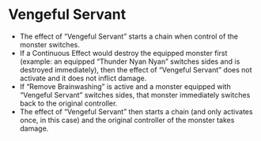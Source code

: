 # Vengeful Servant

*   The effect of “Vengeful Servant” starts a chain when control of the monster switches.
*   If a Continuous Effect would destroy the equipped monster first (example: an equipped “Thunder Nyan Nyan” switches sides and is destroyed immediately), then the effect of “Vengeful Servant” does not activate and it does not inflict damage.
*   If “Remove Brainwashing” is active and a monster equipped with “Vengeful Servant” switches sides, that monster immediately switches back to the original controller.
*   The effect of “Vengeful Servant” then starts a chain (and only activates once, in this case) and the original controller of the monster takes damage.
